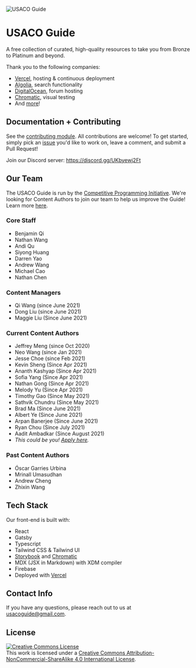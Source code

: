 ![USACO Guide](./src/assets/banner-image-big.jpg)

# USACO Guide

A free collection of curated, high-quality resources to take you from Bronze to
Platinum and beyond.

Thank you to the following companies:

- [Vercel](https://vercel.com/?utm_source=cp-initiative&utm_campaign=oss),
  hosting & continuous deployment
- [Algolia](https://algolia.com/), search functionality
- [DigitalOcean](https://m.do.co/c/a07c32d07394), forum hosting
- [Chromatic](https://www.chromatic.com/), visual testing
- And [more](docs/Companies.md)!

## Documentation + Contributing

See the [contributing module](https://usaco.guide/general/contributing). All
contributions are welcome! To get started, simply pick an
[issue](https://github.com/cpinitiative/usaco-guide/issues) you'd like to work
on, leave a comment, and submit a Pull Request!

Join our Discord server: https://discord.gg/UKbyewj2Ft

## Our Team

The USACO Guide is run by the
[Competitive Programming Initiative](https://joincpi.org/). We're looking for
Content Authors to join our team to help us improve the Guide! Learn more
[here](https://docs.google.com/document/d/13xR2A2mOftVzlC6QTSkm3zLLdFtI1NhlzRWJ81FfU9U/edit).

### Core Staff

- Benjamin Qi
- Nathan Wang
- Andi Qu
- Siyong Huang
- Darren Yao
- Andrew Wang
- Michael Cao
- Nathan Chen

### Content Managers

- Qi Wang (since June 2021)
- Dong Liu (since June 2021)
- Maggie Liu (Since June 2021)

### Current Content Authors

- Jeffrey Meng (since Oct 2020)
- Neo Wang (since Jan 2021)
- Jesse Choe (since Feb 2021)
- Kevin Sheng (Since Apr 2021)
- Ananth Kashyap (Since Apr 2021)
- Sofia Yang (Since Apr 2021)
- Nathan Gong (Since Apr 2021)
- Melody Yu (Since Apr 2021)
- Timothy Gao (Since May 2021)
- Sathvik Chundru (Since May 2021)
- Brad Ma (Since June 2021)
- Albert Ye (Since June 2021)
- Arpan Banerjee (Since June 2021)
- Ryan Chou (Since July 2021)
- Aadit Ambadkar (Since August 2021)
- _This could be you!
  [Apply here](https://docs.google.com/document/d/13xR2A2mOftVzlC6QTSkm3zLLdFtI1NhlzRWJ81FfU9U/edit)._

### Past Content Authors

- Óscar Garries Urbina
- Mrinall Umasudhan
- Andrew Cheng
- Zhixin Wang

## Tech Stack

Our front-end is built with:

- React
- Gatsby
- Typescript
- Tailwind CSS & Tailwind UI
- [Storybook](https://storybook.js.org/) and
  [Chromatic](https://www.chromatic.com/)
- MDX (JSX in Markdown) with XDM compiler
- Firebase
- Deployed with
  [Vercel](https://vercel.com/?utm_source=cp-initiative&utm_campaign=oss)

## Contact Info

If you have any questions, please reach out to us at usacoguide@gmail.com.

## License

<a rel="license" href="http://creativecommons.org/licenses/by-nc-sa/4.0/"><img alt="Creative Commons License" style="border-width:0" src="https://i.creativecommons.org/l/by-nc-sa/4.0/88x31.png" /></a><br />This
work is licensed under a
<a rel="license" href="http://creativecommons.org/licenses/by-nc-sa/4.0/">Creative
Commons Attribution-NonCommercial-ShareAlike 4.0 International License</a>.
